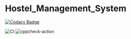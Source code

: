 # Hostel_Management_System

[![Codacy Badge](https://api.codacy.com/project/badge/Grade/99bfd69156ed4b579ad67a5a0e828d1f)](https://app.codacy.com/gh/stepin105065/Hostel_Management_System?utm_source=github.com&utm_medium=referral&utm_content=stepin105065/Hostel_Management_System&utm_campaign=Badge_Grade)

![CI](https://github.com/stepin105065/Hostel_Management_System/workflows/CI/badge.svg)
![cppcheck-action](https://github.com/stepin105065/Hostel_Management_System/workflows/cppcheck-action/badge.svg)
